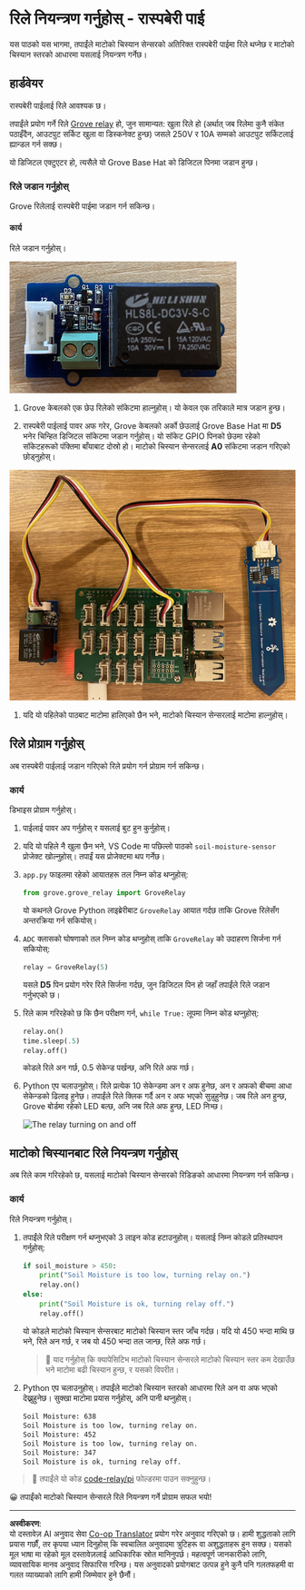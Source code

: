 <!--
CO_OP_TRANSLATOR_METADATA:
{
  "original_hash": "66b81165e60f8f169bd52a401b6a0f8b",
  "translation_date": "2025-08-27T11:23:27+00:00",
  "source_file": "2-farm/lessons/3-automated-plant-watering/pi-relay.md",
  "language_code": "ne"
}
-->
# रिले नियन्त्रण गर्नुहोस् - रास्पबेरी पाई

यस पाठको यस भागमा, तपाईंले माटोको चिस्यान सेन्सरको अतिरिक्त रास्पबेरी पाईमा रिले थप्नेछ र माटोको चिस्यान स्तरको आधारमा यसलाई नियन्त्रण गर्नेछ।

## हार्डवेयर

रास्पबेरी पाईलाई रिले आवश्यक छ।

तपाईंले प्रयोग गर्ने रिले [Grove relay](https://www.seeedstudio.com/Grove-Relay.html) हो, जुन सामान्यत: खुला रिले हो (अर्थात् जब रिलेमा कुनै संकेत पठाइँदैन, आउटपुट सर्किट खुला वा डिस्कनेक्ट हुन्छ) जसले 250V र 10A सम्मको आउटपुट सर्किटलाई ह्यान्डल गर्न सक्छ।

यो डिजिटल एक्टुएटर हो, त्यसैले यो Grove Base Hat को डिजिटल पिनमा जडान हुन्छ।

### रिले जडान गर्नुहोस्

Grove रिलेलाई रास्पबेरी पाईमा जडान गर्न सकिन्छ।

#### कार्य

रिले जडान गर्नुहोस्।

![A grove relay](../../../../../translated_images/grove-relay.d426958ca210fbd0fb7983d7edc069d46c73a8b0a099d94797bd756f7b6bb6be.ne.png)

1. Grove केबलको एक छेउ रिलेको सॉकेटमा हाल्नुहोस्। यो केवल एक तरिकाले मात्र जडान हुन्छ।

1. रास्पबेरी पाईलाई पावर अफ गरेर, Grove केबलको अर्को छेउलाई Grove Base Hat मा **D5** भनेर चिन्हित डिजिटल सॉकेटमा जडान गर्नुहोस्। यो सॉकेट GPIO पिनको छेउमा रहेको सॉकेटहरूको पंक्तिमा बाँयाबाट दोस्रो हो। माटोको चिस्यान सेन्सरलाई **A0** सॉकेटमा जडान गरिएको छोड्नुहोस्।

![The grove relay connected to the D5 socket, and the soil moisture sensor connected to the A0 socket](../../../../../translated_images/pi-relay-and-soil-moisture-sensor.02f3198975b8c53e69ec716cd2719ce117700bd1fc933eaf93476c103c57939b.ne.png)

1. यदि यो पहिलेको पाठबाट माटोमा हालिएको छैन भने, माटोको चिस्यान सेन्सरलाई माटोमा हाल्नुहोस्।

## रिले प्रोग्राम गर्नुहोस्

अब रास्पबेरी पाईलाई जडान गरिएको रिले प्रयोग गर्न प्रोग्राम गर्न सकिन्छ।

### कार्य

डिभाइस प्रोग्राम गर्नुहोस्।

1. पाईलाई पावर अप गर्नुहोस् र यसलाई बुट हुन कुर्नुहोस्।

1. यदि यो पहिले नै खुला छैन भने, VS Code मा पछिल्लो पाठको `soil-moisture-sensor` प्रोजेक्ट खोल्नुहोस्। तपाईं यस प्रोजेक्टमा थप गर्नेछ।

1. `app.py` फाइलमा रहेको आयातहरू तल निम्न कोड थप्नुहोस्:

    ```python
    from grove.grove_relay import GroveRelay
    ```

    यो कथनले Grove Python लाइब्रेरीबाट `GroveRelay` आयात गर्दछ ताकि Grove रिलेसँग अन्तरक्रिया गर्न सकियोस्।

1. `ADC` क्लासको घोषणाको तल निम्न कोड थप्नुहोस् ताकि `GroveRelay` को उदाहरण सिर्जना गर्न सकियोस्:

    ```python
    relay = GroveRelay(5)
    ```

    यसले **D5** पिन प्रयोग गरेर रिले सिर्जना गर्दछ, जुन डिजिटल पिन हो जहाँ तपाईंले रिले जडान गर्नुभएको छ।

1. रिले काम गरिरहेको छ कि छैन परीक्षण गर्न, `while True:` लूपमा निम्न कोड थप्नुहोस्:

    ```python
    relay.on()
    time.sleep(.5)
    relay.off()
    ```

    कोडले रिले अन गर्छ, 0.5 सेकेन्ड पर्खन्छ, अनि रिले अफ गर्छ।

1. Python एप चलाउनुहोस्। रिले प्रत्येक 10 सेकेन्डमा अन र अफ हुनेछ, अन र अफको बीचमा आधा सेकेन्डको ढिलाइ हुनेछ। तपाईंले रिले क्लिक गर्दै अन र अफ भएको सुन्नुहुनेछ। जब रिले अन हुन्छ, Grove बोर्डमा रहेको LED बल्छ, अनि जब रिले अफ हुन्छ, LED निभ्छ।

    ![The relay turning on and off](../../../../../images/relay-turn-on-off.gif)

## माटोको चिस्यानबाट रिले नियन्त्रण गर्नुहोस्

अब रिले काम गरिरहेको छ, यसलाई माटोको चिस्यान सेन्सरको रिडिङको आधारमा नियन्त्रण गर्न सकिन्छ।

### कार्य

रिले नियन्त्रण गर्नुहोस्।

1. तपाईंले रिले परीक्षण गर्न थप्नुभएको 3 लाइन कोड हटाउनुहोस्। यसलाई निम्न कोडले प्रतिस्थापन गर्नुहोस्:

    ```python
    if soil_moisture > 450:
        print("Soil Moisture is too low, turning relay on.")
        relay.on()
    else:
        print("Soil Moisture is ok, turning relay off.")
        relay.off()
    ```

    यो कोडले माटोको चिस्यान सेन्सरबाट माटोको चिस्यान स्तर जाँच गर्दछ। यदि यो 450 भन्दा माथि छ भने, रिले अन गर्छ, र जब यो 450 भन्दा तल जान्छ, रिले अफ गर्छ।

    > 💁 याद गर्नुहोस् कि क्यापेसिटिभ माटोको चिस्यान सेन्सरले माटोको चिस्यान स्तर कम देखाउँछ भने माटोमा बढी चिस्यान हुन्छ, र यसको विपरीत।

1. Python एप चलाउनुहोस्। तपाईंले माटोको चिस्यान स्तरको आधारमा रिले अन वा अफ भएको देख्नुहुनेछ। सुक्खा माटोमा प्रयास गर्नुहोस्, अनि पानी थप्नुहोस्।

    ```output
    Soil Moisture: 638
    Soil Moisture is too low, turning relay on.
    Soil Moisture: 452
    Soil Moisture is too low, turning relay on.
    Soil Moisture: 347
    Soil Moisture is ok, turning relay off.
    ```

> 💁 तपाईंले यो कोड [code-relay/pi](../../../../../2-farm/lessons/3-automated-plant-watering/code-relay/pi) फोल्डरमा पाउन सक्नुहुन्छ।

😀 तपाईंको माटोको चिस्यान सेन्सरले रिले नियन्त्रण गर्ने प्रोग्राम सफल भयो!

---

**अस्वीकरण**:  
यो दस्तावेज़ AI अनुवाद सेवा [Co-op Translator](https://github.com/Azure/co-op-translator) प्रयोग गरेर अनुवाद गरिएको छ। हामी शुद्धताको लागि प्रयास गर्छौं, तर कृपया ध्यान दिनुहोस् कि स्वचालित अनुवादमा त्रुटिहरू वा अशुद्धताहरू हुन सक्छ। यसको मूल भाषा मा रहेको मूल दस्तावेज़लाई आधिकारिक स्रोत मानिनुपर्छ। महत्वपूर्ण जानकारीको लागि, व्यावसायिक मानव अनुवाद सिफारिस गरिन्छ। यस अनुवादको प्रयोगबाट उत्पन्न हुने कुनै पनि गलतफहमी वा गलत व्याख्याको लागि हामी जिम्मेवार हुने छैनौं।